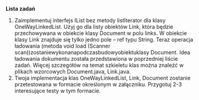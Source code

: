 **Lista zadań**
1. Zaimplementuj interfejs IList<E> bez metody listIterator dla klasy OneWayLinkedList<E>. Użyj go dla listy obiektów Link,
która będzie przechowywana w obiekcie klasy Document w polu links. W obiekcie klasy Link znajduje się tylko jedno pole – ref typu String.
Teraz operacja ładowania (metoda void load (Scanner scan))zostaniewykonanapodczasbudowyobiektuklasy Document.
Idea ładowania dokumentu została przedstawiona w poprzedniej liście zadań. Więcej szczegółów na temat szkieletu klas
można znaleźć w plikach wzorcowych Document.java, Link.java.
2. Twoja implementacja klas OneWayLinkedList<E>, Link, Document zostanie przetestowana w formacie określonym w załączniku. 
Przygotuj 2-3 interesujące testy w tym formacie.
